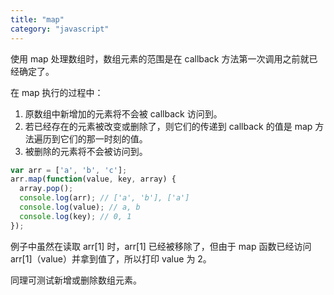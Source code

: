 ```yaml
---
title: "map"
category: "javascript"
---
```


使用 map 处理数组时，数组元素的范围是在 callback 方法第一次调用之前就已经确定了。

在 map 执行的过程中：
1. 原数组中新增加的元素将不会被 callback 访问到。
1. 若已经存在的元素被改变或删除了，则它们的传递到 callback 的值是 map 方法遍历到它们的那一时刻的值。
1. 被删除的元素将不会被访问到。

```javascript
var arr = ['a', 'b', 'c'];
arr.map(function(value, key, array) {
  array.pop();
  console.log(arr); // ['a', 'b'], ['a']
  console.log(value); // a, b
  console.log(key); // 0, 1
});
```

例子中虽然在读取 arr[1] 时，arr[1] 已经被移除了，但由于 map 函数已经访问 arr[1]（value）并拿到值了，所以打印 value 为 2。

同理可测试新增或删除数组元素。
